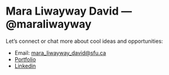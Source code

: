 # Mara Liwayway David — @maraliwayway

Let’s connect or chat more about cool ideas and opportunities:
- Email: mara_liwayway_david@sfu.ca
- [Portfolio](https://maraliwayway.com/)
- [Linkedin](https://www.linkedin.com/in/maraliwayway/)
